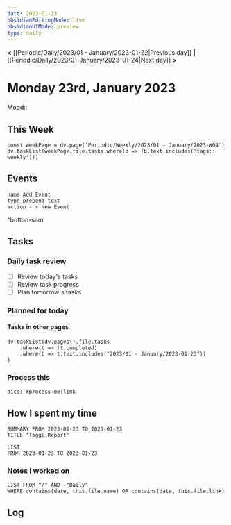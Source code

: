 ```yaml
---
date: 2023-01-23
obsidianEditingMode: live
obsidianUIMode: preview
type: daily
---
```


**<** [[Periodic/Daily/2023/01 - January/2023-01-22|Previous day]] **|** [[Periodic/Daily/2023/01-January/2023-01-24|Next day]] **>**

# Monday 23rd, January 2023

Mood:: 

## This Week

```dataviewjs
const weekPage = dv.page('Periodic/Weekly/2023/01 - January/2023-W04')
dv.taskList(weekPage.file.tasks.where(b => !b.text.includes('tags:: weekly')))
```

## Events
```button
name Add Event
type prepend text
action - ~ New Event
```
^button-saml

## Tasks

### Daily task review
- [ ] Review today's tasks
- [ ] Review task progress
- [ ] Plan tomorrow's tasks

### Planned for today

#### Tasks in other pages
```dataviewjs
dv.taskList(dv.pages().file.tasks
	.where(t => !t.completed)
	.where(t => t.text.includes("2023/01 - January/2023-01-23"))
)
```

### Process this
`dice: #process-me|link`

## How I spent my time

```toggl
SUMMARY FROM 2023-01-23 TO 2023-01-23
TITLE "Toggl Report"
```

```toggl
LIST
FROM 2023-01-23 TO 2023-01-23
```

### Notes I worked on

```dataview
LIST FROM "/" AND -"Daily"
WHERE contains(date, this.file.name) OR contains(date, this.file.link)
```

## Log
